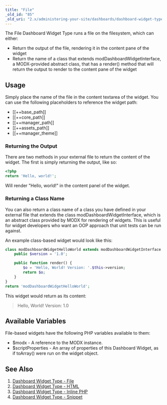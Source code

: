 ```yaml
---
title: "File"
_old_id: "85"
_old_uri: "2.x/administering-your-site/dashboards/dashboard-widget-types/dashboard-widget-type-file"
---
```


The File Dashboard Widget Type runs a file on the filesystem, which can either:

- Return the output of the file, rendering it in the content pane of the widget
- Return the name of a class that extends modDashboardWidgetInterface, a MODX-provided abstract class, that has a render() method that will return the output to render to the content pane of the widget

## Usage

Simply place the name of the file in the content textarea of the widget. You can use the following placeholders to reference the widget path:

- \[\[++base\_path\]\]
- \[\[++core\_path\]\]
- \[\[++manager\_path\]\]
- \[\[++assets\_path\]\]
- \[\[++manager\_theme\]\]

### Returning the Output

There are two methods in your external file to return the content of the widget. The first is simply returning the output, like so:

``` php 
<?php
return 'Hello, world!';
```

Will render "Hello, world!" in the content panel of the widget.

### Returning a Class Name

You can also return a class name of a class you have defined in your external file that extends the class modDashboardWidgetInterface, which is an abstract class provided by MODX for rendering of widgets. This is useful for widget developers who want an OOP approach that unit tests can be run against.

An example class-based widget would look like this:

``` php 
class modDashboardWidgetHelloWorld extends modDashboardWidgetInterface { 
    public $version = '1.0';

    public function render() {
        $o = 'Hello, World! Version: '.$this->version;
        return $o;
    }
}
return 'modDashboardWidgetHelloWorld';
```

This widget would return as its content:

> Hello, World! Version: 1.0

## Available Variables

File-based widgets have the following PHP variables available to them:

- $modx - A reference to the MODX instance.
- $scriptProperties - An array of properties of this Dashboard Widget, as if toArray() were run on the widget object.

## See Also

1. [Dashboard Widget Type - File](building-sites/client-proofing/dashboards/widget-types/file)
2. [Dashboard Widget Type - HTML](building-sites/client-proofing/dashboards/widget-types/html)
3. [Dashboard Widget Type - Inline PHP](building-sites/client-proofing/dashboards/widget-types/inline-php)
4. [Dashboard Widget Type - Snippet](building-sites/client-proofing/dashboards/widget-types/snippet)
